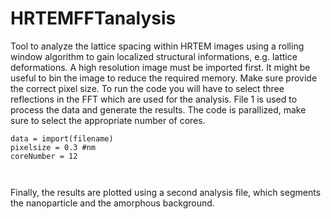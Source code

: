 # HRTEMFFTanalysis
Tool to analyze the lattice spacing within HRTEM images using a rolling window algorithm to gain localized structural informations, e.g. lattice deformations. A high resolution image must be imported first. It might be useful to bin the image to reduce the required memory. Make sure provide the correct pixel size. To run the code you will have to select three reflections in the FFT which are used for the analysis. File 1 is used to process the data and generate the results. The code is parallized, make sure to select the appropriate number of cores. 
```
data = import(filename)
pixelsize = 0.3 #nm
coreNumber = 12


```

```

```
Finally, the results are plotted using a second analysis file, which segments the nanoparticle and the amorphous background.
```
```
